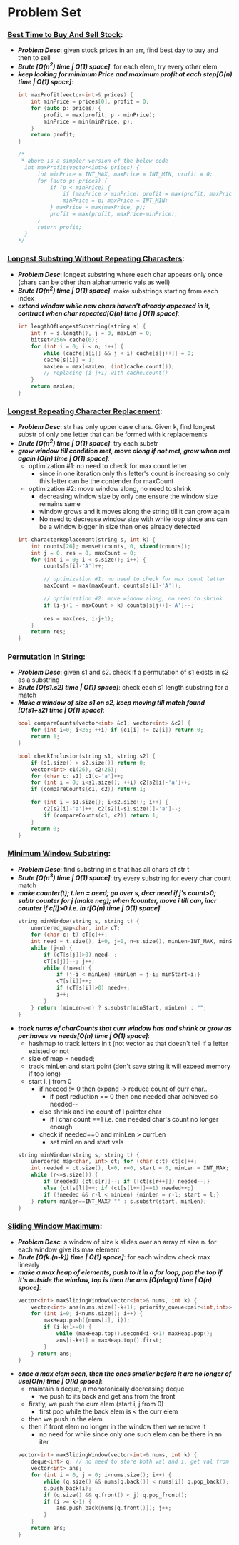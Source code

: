 # Problem Set

### [Best Time to Buy And Sell Stock](https://leetcode.com/problems/best-time-to-buy-and-sell-stock/):
- ***Problem Desc***: given stock prices in an arr, find best day to buy and then to sell
- ***Brute [O(n<sup>2</sup>) time | O(1) space]***: for each elem, try every other elem
- ***keep looking for minimum Price and maximum profit at each step[O(n) time | O(1) space]***:
  ```cpp
  int maxProfit(vector<int>& prices) {
      int minPrice = prices[0], profit = 0;
      for (auto p: prices) {
          profit = max(profit, p - minPrice);
          minPrice = min(minPrice, p);
      }
      return profit;
  }

  /*
   * above is a simpler version of the below code
    int maxProfit(vector<int>& prices) {
        int minPrice = INT_MAX, maxPrice = INT_MIN, profit = 0;
        for (auto p: prices) {
            if (p < minPrice) {
                if (maxPrice > minPrice) profit = max(profit, maxPrice-minPrice);
                minPrice = p; maxPrice = INT_MIN;
            } maxPrice = max(maxPrice, p);
            profit = max(profit, maxPrice-minPrice);
        }
        return profit;
    }
  */
  ```

### [Longest Substring Without Repeating Characters](https://leetcode.com/problems/longest-substring-without-repeating-characters/):
- ***Problem Desc***: longest substring where each char appears only once (chars can be other than alphanumeric vals as well)
- ***Brute [O(n<sup>2</sup>) time | O(1) space]***: make substrings starting from each index
- ***extend window while new chars haven't already appeared in it, contract when char repeated[O(n) time | O(1) space]***:
  ```cpp
  int lengthOfLongestSubstring(string s) {
      int n = s.length(), j = 0, maxLen = 0; 
      bitset<256> cache(0); 
      for (int i = 0; i < n; i++) {
          while (cache[s[i]] && j < i) cache[s[j++]] = 0;
          cache[s[i]] = 1;
          maxLen = max(maxLen, (int)cache.count());
          // replacing (i-j+1) with cache.count()
      }
      return maxLen;
  }
  ```    

### [Longest Repeating Character Replacement](https://leetcode.com/problems/longest-repeating-character-replacement/):
- ***Problem Desc***: str has only upper case chars. Given k, find longest substr of only one letter that can be formed with k replacements 
- ***Brute [O(n<sup>2</sup>) time | O(1) space]***: try each substr
- ***grow window till condition met, move along if not met, grow when met again [O(n) time | O(1) space]***:
  - optimization #1: no need to check for max count letter
    - since in one iteration only this letter's count is increasing so only this letter can be the contender for maxCount
  - optimization #2: move window along, no need to shrink
    - decreasing window size by only one ensure the window size remains same
    - window grows and it moves along the string till it can grow again
    - No need to decrease window size with while loop since ans can be a window bigger in size than ones already detected
  ```cpp
  int characterReplacement(string s, int k) {
      int counts[26]; memset(counts, 0, sizeof(counts));
      int j = 0, res = 0, maxCount = 0;
      for (int i = 0; i < s.size(); i++) {
          counts[s[i]-'A']++;

          // optimization #1: no need to check for max count letter
          maxCount = max(maxCount, counts[s[i]-'A']); 

          // optimization #2: move window along, no need to shrink
          if (i-j+1 - maxCount > k) counts[s[j++]-'A']--;
          
          res = max(res, i-j+1);
      }
      return res;
  }
  ```

### [Permutation In String](https://leetcode.com/problems/permutation-in-string/):
- ***Problem Desc***: given s1 and s2. check if a permutation of s1 exists in s2 as a substring
- ***Brute [O(s1.s2) time | O(1) space]***: check each s1 length substring for a match
- ***Make a window of size s1 on s2, keep moving till match found [O(s1+s2) time | O(1) space]***:
  ```cpp
  bool compareCounts(vector<int> &c1, vector<int> &c2) {
      for (int i=0; i<26; ++i) if (c1[i] != c2[i]) return 0;
      return 1;
  }

  bool checkInclusion(string s1, string s2) {
      if (s1.size() > s2.size()) return 0;
      vector<int> c1(26), c2(26);
      for (char c: s1) c1[c-'a']++;
      for (int i = 0; i<s1.size(); ++i) c2[s2[i]-'a']++;
      if (compareCounts(c1, c2)) return 1;

      for (int i = s1.size(); i<s2.size(); i++) {
          c2[s2[i]-'a']++; c2[s2[i-s1.size()]-'a']--;
          if (compareCounts(c1, c2)) return 1;
      }
      return 0;
  }
  ```

### [Minimum Window Substring](https://leetcode.com/problems/minimum-window-substring/):
- ***Problem Desc***: find substring in s that has all chars of str t
- ***Brute [O(n<sup>3</sup>) time | O(1) space]***: try every substring for every char count match
- ***make counter(t); t.len = need; go over s, decr need if j's count>0; subtr counter for j (make neg); when !counter, move i till can, incr counter if c[i]>0 i.e. in t[O(n) time | O(1) space]***:
  ```cpp
  string minWindow(string s, string t) {
      unordered_map<char, int> cT;
      for (char c: t) cT[c]++;
      int need = t.size(), i=0, j=0, n=s.size(), minLen=INT_MAX, minStart=0;
      while (j<n) {
          if (cT[s[j]]>0) need--;
          cT[s[j]]--; j++;
          while (!need) {
              if (j-i < minLen) {minLen = j-i; minStart=i;}
              cT[s[i]]++;
              if (cT[s[i]]>0) need++;
              i++;
          }
      } return (minLen<=n) ? s.substr(minStart, minLen) : "";
  }
  ```
- ***track nums of charCounts that curr window has and shrink or grow as per haves vs needs[O(n) time | O(1) space]***:
  - hashmap to track letters in t (not vector as that doesn't tell if a letter existed or not
  - size of map = needed; 
  - track minLen and start point (don't save string it will exceed memory if too long)
  - start i, j from 0
    - if needed != 0 then expand -> reduce count of curr char..
      - if post reduction == 0 then one needed char achieved so needed--
    - else shrink and inc count of l pointer char
      - if l char count ==1 i.e. one needed char's count no longer enough
    - check if needed==0 and minLen > currLen
      - set minLen and start vals
  ```cpp
  string minWindow(string s, string t) {
      unordered_map<char, int> ct; for (char c:t) ct[c]++;
      int needed = ct.size(), l=0, r=0, start = 0, minLen = INT_MAX;
      while (r<=s.size()) {
          if (needed) {ct[s[r]]--; if (!ct[s[r++]]) needed--;}
          else {ct[s[l]]++; if (ct[s[l++]]==1) needed++;}
          if (!needed && r-l < minLen) {minLen = r-l; start = l;}
      } return minLen==INT_MAX? "" : s.substr(start, minLen);
  }
  ```

### [Sliding Window Maximum](https://leetcode.com/problems/sliding-window-maximum/):
- ***Problem Desc***: a window of size k slides over an array of size n. for each window give its max element
- ***Brute [O(k.(n-k)) time | O(1) space]***: for each window check max linearly
- ***make a max heap of elements, push to it in a for loop, pop the top if it's outside the window, top is then the ans [O(nlogn) time | O(n) space]***:
  ```cpp
  vector<int> maxSlidingWindow(vector<int>& nums, int k) {
      vector<int> ans(nums.size()-k+1); priority_queue<pair<int,int>> maxHeap;
      for (int i=0; i<nums.size(); i++) {
          maxHeap.push({nums[i], i});
          if (i-k+1>=0) {
              while (maxHeap.top().second<i-k+1) maxHeap.pop();
              ans[i-k+1] = maxHeap.top().first;
          }
      } return ans;
  }
  ```
- ***once a max elem seen, then the ones smaller before it are no longer of use[O(n) time | O(k) space]***:
  - maintain a deque, a monotonically decreasing deque
    - we push to its back and get ans from the front
  - firstly, we push the curr elem (start i, j from 0)
    - first pop while the back elem is < the curr elem
  - then we push in the elem
  - then if front elem no longer in the window then we remove it
    - no need for while since only one such elem can be there in an iter
  ```cpp
  vector<int> maxSlidingWindow(vector<int>& nums, int k) {
      deque<int> q; // no need to store both val and i, get val from nums
      vector<int> ans;
      for (int i = 0, j = 0; i<nums.size(); i++) {
          while (q.size() && nums[q.back()] < nums[i]) q.pop_back();
          q.push_back(i);
          if (q.size() && q.front() < j) q.pop_front();
          if (i >= k-1) {
              ans.push_back(nums[q.front()]); j++;
          }
      }
      return ans;
  }
  ```
